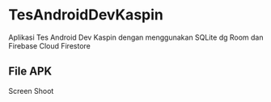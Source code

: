 # TesAndroidDevKaspin
Aplikasi Tes Android Dev Kaspin dengan menggunakan SQLite dg Room dan Firebase Cloud Firestore

File APK
------------
Screen Shoot
